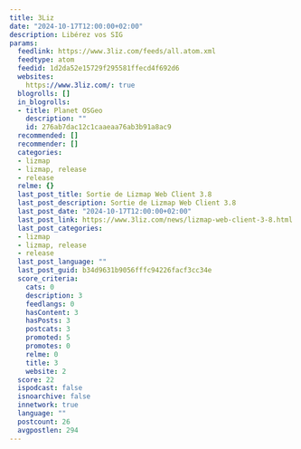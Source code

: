 ```yaml
---
title: 3Liz
date: "2024-10-17T12:00:00+02:00"
description: Libérez vos SIG
params:
  feedlink: https://www.3liz.com/feeds/all.atom.xml
  feedtype: atom
  feedid: 1d2da52e15729f295581ffecd4f692d6
  websites:
    https://www.3liz.com/: true
  blogrolls: []
  in_blogrolls:
  - title: Planet OSGeo
    description: ""
    id: 276ab7dac12c1caaeaa76ab3b91a8ac9
  recommended: []
  recommender: []
  categories:
  - lizmap
  - lizmap, release
  - release
  relme: {}
  last_post_title: Sortie de Lizmap Web Client 3.8
  last_post_description: Sortie de Lizmap Web Client 3.8
  last_post_date: "2024-10-17T12:00:00+02:00"
  last_post_link: https://www.3liz.com/news/lizmap-web-client-3-8.html
  last_post_categories:
  - lizmap
  - lizmap, release
  - release
  last_post_language: ""
  last_post_guid: b34d9631b9056fffc94226facf3cc34e
  score_criteria:
    cats: 0
    description: 3
    feedlangs: 0
    hasContent: 3
    hasPosts: 3
    postcats: 3
    promoted: 5
    promotes: 0
    relme: 0
    title: 3
    website: 2
  score: 22
  ispodcast: false
  isnoarchive: false
  innetwork: true
  language: ""
  postcount: 26
  avgpostlen: 294
---
```

